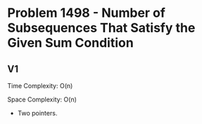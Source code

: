 # Problem 1498 - Number of Subsequences That Satisfy the Given Sum Condition


## V1

Time Complexity: O(n)

Space Complexity: O(n)

- Two pointers.
